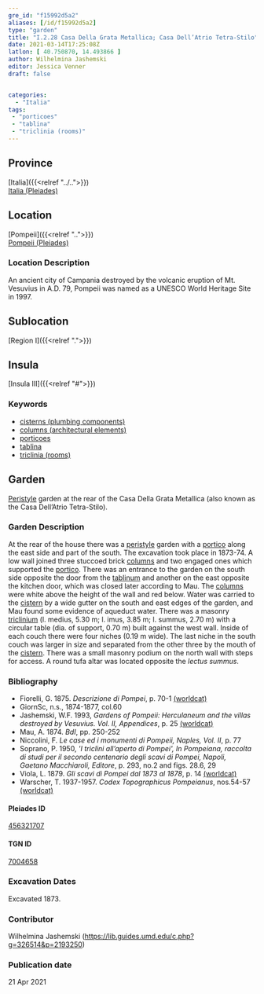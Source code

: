 ```yaml
---
gre_id: "f15992d5a2"
aliases: [/id/f15992d5a2]
type: "garden"
title: "I.2.28 Casa Della Grata Metallica; Casa Dell’Atrio Tetra-Stilo"
date: 2021-03-14T17:25:08Z
latlon: [ 40.750870, 14.493866 ]
author: Wilhelmina Jashemski
editor: Jessica Venner
draft: false


categories:
  - "Italia"
tags:
 - "porticoes"
 - "tablina"
 - "triclinia (rooms)"
---
```


## Province
[Italia]({{<relref "../..">}}) \
[Italia (Pleiades)](https://pleiades.stoa.org/places/1052)

## Location
[Pompeii]({{<relref "..">}}) \
[Pompeii (Pleiades)](https://pleiades.stoa.org/places/433032)


### Location Description
An ancient city of Campania destroyed by the volcanic eruption of Mt. Vesuvius in A.D. 79, Pompeii was named as a UNESCO World Heritage Site in 1997.

## Sublocation
[Region I]({{<relref ".">}})
## Insula
[Insula III]({{<relref "#">}})

### Keywords
- [cisterns (plumbing components)](http://vocab.getty.edu/page/aat/300052558)
- [columns (architectural elements)](http://vocab.getty.edu/page/aat/300001571)
- [porticoes](http://vocab.getty.edu/page/aat/300004145)
- [tablina](http://vocab.getty.edu/page/aat/300004180)
- [triclinia (rooms)](http://vocab.getty.edu/page/aat/300004359)


## Garden
[Peristyle](http://vocab.getty.edu/page/aat/300080971) garden at the rear of the Casa Della Grata Metallica (also known as the Casa Dell’Atrio Tetra-Stilo).

### Garden Description
At the rear of the house there was a [peristyle](http://vocab.getty.edu/page/aat/300080971) garden with a [portico](http://vocab.getty.edu/page/aat/300004145) along the east side and part of the south. The excavation took place in 1873-74. A low wall joined three stuccoed brick [columns](http://vocab.getty.edu/page/aat/300001571) and two engaged ones which supported the [portico](http://vocab.getty.edu/page/aat/300004145). There was an entrance to the garden on the south side opposite the door from the [tablinum](http://vocab.getty.edu/page/aat/300004180) and another on the east opposite the kitchen door, which was closed later according to Mau. The [columns](http://vocab.getty.edu/page/aat/300001571) were white above the height of the wall and red below. Water was carried to the [cistern](http://vocab.getty.edu/page/aat/300052558) by a wide gutter on the south and east edges of the garden, and Mau found some evidence of aqueduct water. There was a masonry [triclinium](http://vocab.getty.edu/page/aat/300004359) (l. medius, 5.30 m; l. imus, 3.85 m; l. summus, 2.70 m) with a circular table (dia. of support, 0.70 m) built against the west wall. Inside of each couch there were four niches (0.19 m wide). The last niche in the south couch was larger in size and separated from the other three by the mouth of the [cistern](http://vocab.getty.edu/page/aat/300052558). There was a small masonry podium on the north wall with steps for access. A round tufa altar was located opposite the *lectus summus*.


### Bibliography

* Fiorelli, G. 1875. *Descrizione di Pompei*, p. 70-1 [(worldcat)](https://www.worldcat.org/title/descrizione-di-pompei/oclc/9528380)    
* GiornSc, n.s., 1874-1877, col.60  
* Jashemski, W.F. 1993, *Gardens of Pompeii: Herculaneum and the villas destroyed by Vesuvius. Vol. II, Appendices*, p. 25 [(worldcat)](https://www.worldcat.org/title/gardens-of-pompeii-herculaneum-and-the-villas-destroyed-by-vesuvius-volume-2-appendices/oclc/222353569)  
* Mau, A. 1874. *BdI*, pp. 250-252  
* Niccolini, F. *Le case ed i monumenti di Pompeii, Naples, Vol. II*, p. 77  
* Soprano, P. 1950, *'I triclini all’aperto di Pompei', In Pompeiana, raccolta di studi per il secondo centenario degli scavi di Pompei, Napoli, Gaetano Macchiaroli, Editore*, p. 293, no.2 and figs. 28.6, 29  
* Viola, L. 1879. *Gli scavi di Pompei dal 1873 al 1878*, p. 14 [(worldcat)](https://www.worldcat.org/title/scavi-di-pompei-dal-1873-al-1878/oclc/254502217&referer=brief_results)   
* Warscher, T. 1937-1957. *Codex Topographicus Pompeianus*, nos.54-57 [(worldcat)](https://www.worldcat.org/title/codex-topographicus-pompeianus-1937-1957-and-undated/oclc/974375313&referer=brief_results)   

<!--#### Periodo ID-->

<!-- [PERIODO_ID](https://pleiades.stoa.org/places/PLEIADES_ID) -->

#### Pleiades ID
[456321707](https://pleiades.stoa.org/places/456321707)

#### TGN ID
[7004658](http://vocab.getty.edu/page/tgn/7004658)

###  Excavation Dates
Excavated 1873.

### Contributor
Wilhelmina Jashemski (https://lib.guides.umd.edu/c.php?g=326514&p=2193250)


### Publication date

21 Apr 2021
<!-- Format: dd MONTH_NAME yyyy -->

<!-- DATE -->
